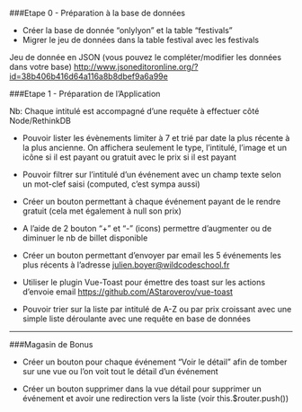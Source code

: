 ###Etape 0 - Préparation à la base de données
 
* Créer la base de donnée “onlylyon” et la table “festivals”
* Migrer le jeu de données dans la table festival avec les festivals
 
Jeu de donnée en JSON 
(vous pouvez le compléter/modifier les données dans votre base)
http://www.jsoneditoronline.org/?id=38b406b416d64a116a8b8dbef9a6a99e
 
###Etape 1 -  Préparation de l’Application
 
Nb: Chaque intitulé est accompagné d’une requête à effectuer côté Node/RethinkDB
 
* Pouvoir lister les évènements limiter à 7 et trié par date la plus récente à la plus ancienne. On affichera seulement le type, l’intitulé, l’image et un icône si il est payant ou gratuit avec le prix si il est payant

* Pouvoir filtrer sur l’intitulé d’un événement avec un champ texte selon un mot-clef saisi (computed, c’est sympa aussi)

* Créer un bouton permettant à chaque événement payant de le rendre gratuit (cela met également à null son prix)

* A l’aide de  2 bouton “+” et “-” (icons) permettre d’augmenter ou de diminuer le nb de billet disponible

* Créer un bouton permettant d’envoyer par email les 5 événements les plus récents à  l’adresse julien.boyer@wildcodeschool.fr

* Utiliser le plugin Vue-Toast pour émettre des toast sur les actions d’envoie email https://github.com/AStaroverov/vue-toast

* Pouvoir trier sur la liste par intitulé de A-Z ou par prix croissant avec une simple liste déroulante avec une requête en base de données


------



 
 
 
###Magasin de Bonus
 

* Créer un bouton  pour chaque événement “Voir le détail” afin de tomber sur une vue ou l’on voit tout le détail d’un événement

* Créer un bouton supprimer dans la vue détail pour supprimer un événement et avoir une redirection vers la liste (voir this.$router.push())
